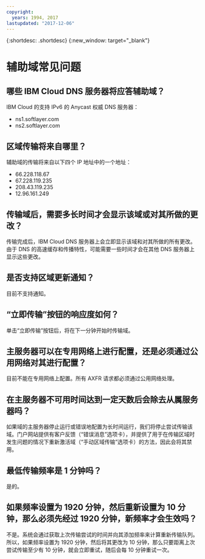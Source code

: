 ```yaml
---
copyright:
  years: 1994, 2017
lastupdated: "2017-12-06"
---
```


{:shortdesc: .shortdesc}
{:new_window: target="_blank"}

# 辅助域常见问题

## 哪些 IBM Cloud DNS 服务器将应答辅助域？

IBM Cloud 的支持 IPv6 的 Anycast 权威 DNS 服务器：

 * ns1.softlayer.com
 * ns2.softlayer.com

## 区域传输将来自哪里？

辅助域的传输将来自以下四个 IP 地址中的一个地址：

  * 66.228.118.67
  * 67.228.119.235
  * 208.43.119.235
  * 12.96.161.249

## 传输域后，需要多长时间才会显示该域或对其所做的更改？

传输完成后，IBM Cloud DNS 服务器上会立即显示该域和对其所做的所有更改。由于 DNS 的高速缓存和传播特性，可能需要一些时间才会在其他 DNS 服务器上显示这些更改。  

## 是否支持区域更新通知？

目前不支持通知。

## “立即传输”按钮的响应度如何？

单击“立即传输”按钮后，将在下一分钟开始时传输域。

## 主服务器可以在专用网络上进行配置，还是必须通过公用网络对其进行配置？

目前不能在专用网络上配置。所有 AXFR 请求都必须通过公用网络处理。

## 在主服务器不可用时间达到一定天数后会除去从属服务器吗？

如果域的主服务器停止运行或错误地配置为长时间运行，我们将停止尝试传输该域。门户网站提供有客户反馈（“错误消息”选项卡），并提供了用于在传输区域时发生问题的情况下重新激活域（“手动区域传输”选项卡）的方法，因此会将其禁用。

## 最低传输频率是 1 分钟吗？

是的。

## 如果频率设置为 1920 分钟，然后重新设置为 10 分钟，那么必须先经过 1920 分钟，新频率才会生效吗？

不是。系统会通过获取上次传输尝试的时间并向其添加频率来计算重新传输队列。所以，如果频率设置为 1920 分钟，然后将其更改为 10 分钟，那么只要距离上次尝试传输至少有 10 分钟，就会立即重试，随后会每 10 分钟重试一次。

